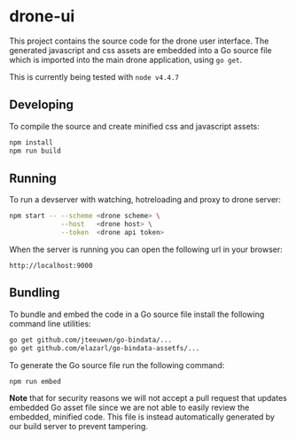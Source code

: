 # drone-ui

This project contains the source code for the drone user interface. The generated javascript and css assets are embedded into a Go source file which is imported into the main drone application, using `go get`.

This is currently being tested with `node v4.4.7`

## Developing

To compile the source and create minified css and javascript assets:

```bash
npm install
npm run build
```

## Running

To run a devserver with watching, hotreloading and proxy to drone server:

```bash
npm start -- --scheme <drone scheme> \
             --host   <drone host> \
             --token  <drone api token>
```

When the server is running you can open the following url in your browser:

```
http://localhost:9000
```

## Bundling

To bundle and embed the code in a Go source file install the following command line utilities:

```bash
go get github.com/jteeuwen/go-bindata/...
go get github.com/elazarl/go-bindata-assetfs/...
```

To generate the Go source file run the following command:

```bash
npm run embed
```

__Note__ that for security reasons we will not accept a pull request that updates embedded Go asset file since we are not able to easily review the embedded, minified code. This file is instead automatically generated by our build server to prevent tampering.
